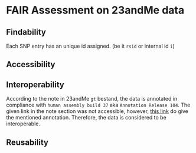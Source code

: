 # FAIR Assessment on 23andMe data

## Findability
Each SNP entry has an unique id assigned. (be it `rsid` or internal id `i`)
## Accessibility

## Interoperability
According to the note in 23andMe `gt` bestand, the data is annotated in compliance with `human assembly build 37` aka `Annotation Release 104`. The given link in the note section was not accessible, however, [this link](https://www.ncbi.nlm.nih.gov/assembly/GCF_000001405.13/) do give the mentioned annotation. Therefore, the data is considered to be interoperable.

## Reusability

